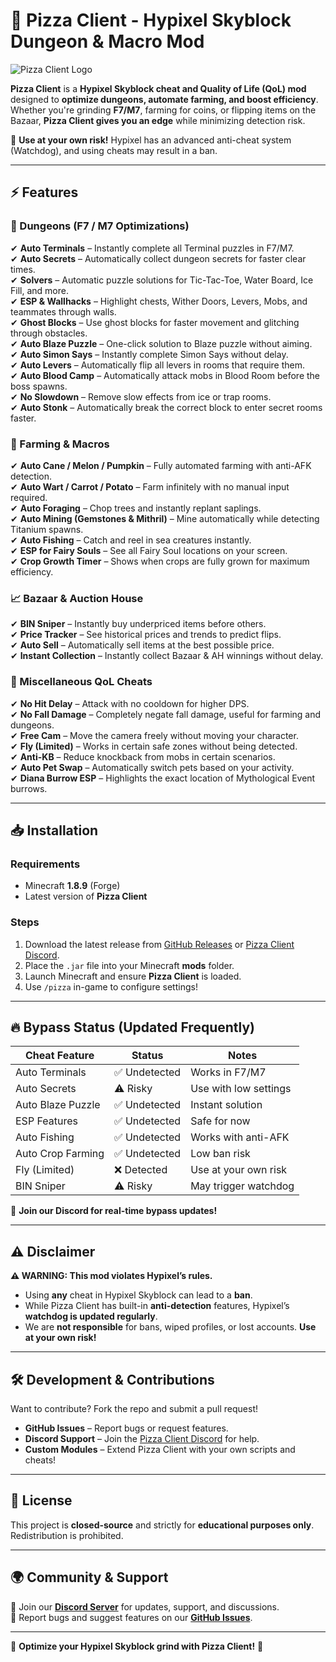 # 🍕 Pizza Client - Hypixel Skyblock Dungeon & Macro Mod  

![Pizza Client Logo](https://encrypted-tbn0.gstatic.com/images?q=tbn:ANd9GcRtFFQwQ3i7o1hyZNVGYbwtjl2D_RQf5mYLvQ&s)  

**Pizza Client** is a **Hypixel Skyblock cheat and Quality of Life (QoL) mod** designed to **optimize dungeons, automate farming, and boost efficiency**. Whether you're grinding **F7/M7**, farming for coins, or flipping items on the Bazaar, **Pizza Client gives you an edge** while minimizing detection risk.  

🚨 **Use at your own risk!** Hypixel has an advanced anti-cheat system (Watchdog), and using cheats may result in a ban.  

---

## ⚡ Features  

### 🏰 Dungeons (F7 / M7 Optimizations)  
✔ **Auto Terminals** – Instantly complete all Terminal puzzles in F7/M7.  
✔ **Auto Secrets** – Automatically collect dungeon secrets for faster clear times.  
✔ **Solvers** – Automatic puzzle solutions for Tic-Tac-Toe, Water Board, Ice Fill, and more.  
✔ **ESP & Wallhacks** – Highlight chests, Wither Doors, Levers, Mobs, and teammates through walls.  
✔ **Ghost Blocks** – Use ghost blocks for faster movement and glitching through obstacles.  
✔ **Auto Blaze Puzzle** – One-click solution to Blaze puzzle without aiming.  
✔ **Auto Simon Says** – Instantly complete Simon Says without delay.  
✔ **Auto Levers** – Automatically flip all levers in rooms that require them.  
✔ **Auto Blood Camp** – Automatically attack mobs in Blood Room before the boss spawns.  
✔ **No Slowdown** – Remove slow effects from ice or trap rooms.  
✔ **Auto Stonk** – Automatically break the correct block to enter secret rooms faster.  

### 🌾 Farming & Macros  
✔ **Auto Cane / Melon / Pumpkin** – Fully automated farming with anti-AFK detection.  
✔ **Auto Wart / Carrot / Potato** – Farm infinitely with no manual input required.  
✔ **Auto Foraging** – Chop trees and instantly replant saplings.  
✔ **Auto Mining (Gemstones & Mithril)** – Mine automatically while detecting Titanium spawns.  
✔ **Auto Fishing** – Catch and reel in sea creatures instantly.  
✔ **ESP for Fairy Souls** – See all Fairy Soul locations on your screen.  
✔ **Crop Growth Timer** – Shows when crops are fully grown for maximum efficiency.  

### 📈 Bazaar & Auction House  
✔ **BIN Sniper** – Instantly buy underpriced items before others.  
✔ **Price Tracker** – See historical prices and trends to predict flips.  
✔ **Auto Sell** – Automatically sell items at the best possible price.  
✔ **Instant Collection** – Instantly collect Bazaar & AH winnings without delay.  

### 🏦 Miscellaneous QoL Cheats  
✔ **No Hit Delay** – Attack with no cooldown for higher DPS.  
✔ **No Fall Damage** – Completely negate fall damage, useful for farming and dungeons.  
✔ **Free Cam** – Move the camera freely without moving your character.  
✔ **Fly (Limited)** – Works in certain safe zones without being detected.  
✔ **Anti-KB** – Reduce knockback from mobs in certain scenarios.  
✔ **Auto Pet Swap** – Automatically switch pets based on your activity.  
✔ **Diana Burrow ESP** – Highlights the exact location of Mythological Event burrows.  

---

## 📥 Installation  

### Requirements  
- Minecraft **1.8.9** (Forge)  
- Latest version of **Pizza Client**  

### Steps  
1. Download the latest release from [GitHub Releases](https://github.com/your-repo/releases) or [Pizza Client Discord]([https://discord.gg/F2nJmajw]).  
2. Place the `.jar` file into your Minecraft **mods** folder.  
3. Launch Minecraft and ensure **Pizza Client** is loaded.  
4. Use `/pizza` in-game to configure settings!  

---

## 🔥 Bypass Status (Updated Frequently)  
| Cheat Feature        | Status        | Notes |
|----------------------|--------------|-------|
| Auto Terminals      | ✅ Undetected | Works in F7/M7 |
| Auto Secrets        | ⚠️ Risky      | Use with low settings |
| Auto Blaze Puzzle   | ✅ Undetected | Instant solution |
| ESP Features        | ✅ Undetected | Safe for now |
| Auto Fishing        | ✅ Undetected | Works with anti-AFK |
| Auto Crop Farming   | ✅ Undetected | Low ban risk |
| Fly (Limited)       | ❌ Detected   | Use at your own risk |
| BIN Sniper         | ⚠️ Risky      | May trigger watchdog |

🚨 **Join our Discord for real-time bypass updates!**  

---

## ⚠ Disclaimer  

**⚠ WARNING: This mod violates Hypixel’s rules.**  

- Using **any** cheat in Hypixel Skyblock can lead to a **ban**.  
- While Pizza Client has built-in **anti-detection** features, Hypixel’s **watchdog is updated regularly**.  
- We are **not responsible** for bans, wiped profiles, or lost accounts. **Use at your own risk!**  

---

## 🛠 Development & Contributions  

Want to contribute? Fork the repo and submit a pull request!  

- **GitHub Issues** – Report bugs or request features.  
- **Discord Support** – Join the [Pizza Client Discord](https://discord.gg/F2nJmajw) for help.  
- **Custom Modules** – Extend Pizza Client with your own scripts and cheats!  

---

## 📜 License  
This project is **closed-source** and strictly for **educational purposes only**. Redistribution is prohibited.  

---

## 🌍 Community & Support  

💬 Join our **[Discord Server]([https://discord.gg/F2nJmajw])** for updates, support, and discussions.  
🐞 Report bugs and suggest features on our **[GitHub Issues](https://github.com/pizza-client-release/v2.7.7/issues)**.  

---

🚀 **Optimize your Hypixel Skyblock grind with Pizza Client!** 🍕  
